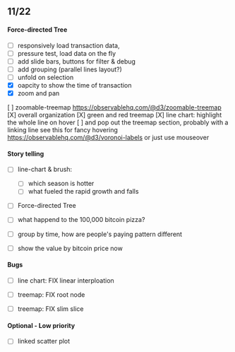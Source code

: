 ## 11/22

#### Force-directed Tree
- [ ] responsively load transaction data,
 - [ ] pressure test, load data on the fly
  - [ ] add slide bars, buttons for filter & debug
 - [ ] add grouping (parallel lines layout?)
 - [ ] unfold on selection
 - [x] oapcity to show the time of transaction 
 - [x] zoom and pan 

[ ] zoomable-treemap
  https://observablehq.com/@d3/zoomable-treemap
[X] overall organization
[X] green and red treemap
[X] line chart: highlight the whole line on hover 
    [ ] and pop out the treemap section, probably with a linking line 
    see this for fancy hovering https://observablehq.com/@d3/voronoi-labels
    or just use mouseover

#### Story telling 
- [ ] line-chart & brush: 

  - [ ] which season is hotter
  - [ ] what fueled the rapid growth and falls   

- [ ] Force-directed Tree
- [ ] what happend to the 100,000 bitcoin pizza?
- [ ] group by time, how are people's paying pattern different 
- [ ] show the value by bitcoin price now 

#### Bugs
- [ ] line chart: FIX linear interploation 

- [ ] treemap: FIX root node
- [ ] treemap: FIX slim slice 


#### Optional - Low priority

- [ ] linked scatter plot